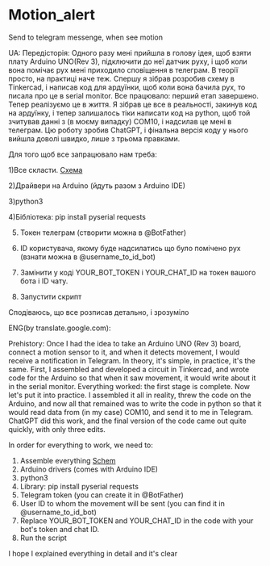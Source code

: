 # Motion_alert
Send to telegram messenge, when see motion


UA:
Передісторія:
Одного разу мені прийшла в голову ідея, щоб взяти плату Arduino UNO(Rev 3), підключити до неї датчик руху, і щоб коли вона помічає рух мені приходило сповіщення в телеграм. В теорії просто, на практиці наче теж. Спершу я зібрав розробив схему в Tinkercad, і написав код для ардуїнки, щоб коли вона бачила рух, то писала про це в serial monitor. Все працювало: перший етап завершено. Тепер реалізуємо це в життя. Я зібрав це все в реальності, закинув код на ардуїнку, і тепер залишалось тіки написати код на python, щоб той зчитував данні з (в моєму випадку) COM10, і надсилав це мені в телеграм. Цю роботу зробив ChatGPT, і фінальна версія коду у нього вийшла доволі швидко, лише з трьома правками. 

Для того щоб все запрацювало нам треба: 

1)Все скласти. [Схема](https://www.tinkercad.com/things/iIEmKsP64vl-datchic-ruhu-na-arduino-uno-z-svetodiodom?sharecode=x4xLwb5E_Cl4F9E56GDcRlzIQP1rSj3n58jsqAGszZo) 

2)Драйвери на Arduino (йдуть разом з Arduino IDE) 

3)python3 

4)Бібліотека: 
pip install pyserial requests 

5) Токен телеграм (створити можна в @BotFather) 

6) ID користувача, якому буде надсилатись що було помічено рух (взнати можна в @username_to_id_bot) 

7) Замінити у коді YOUR_BOT_TOKEN і YOUR_CHAT_ID на токен вашого бота і ID чату. 

8) Запустити скрипт 

Сподіваюсь, що все розписав детально, і зрозуміло


ENG(by translate.google.com):

Prehistory:
Once I had the idea to take an Arduino UNO (Rev 3) board, connect a motion sensor to it, and when it detects movement, I would receive a notification in Telegram. In theory, it's simple, in practice, it's the same. First, I assembled and developed a circuit in Tinkercad, and wrote code for the Arduino so that when it saw movement, it would write about it in the serial monitor. Everything worked: the first stage is complete. Now let's put it into practice. I assembled it all in reality, threw the code on the Arduino, and now all that remained was to write the code in python so that it would read data from (in my case) COM10, and send it to me in Telegram. ChatGPT did this work, and the final version of the code came out quite quickly, with only three edits.

In order for everything to work, we need to:
1) Assemble everything [Schem](https://www.tinkercad.com/things/iIEmKsP64vl-datchic-ruhu-na-arduino-uno-z-svetodiodom?sharecode=x4xLwb5E_Cl4F9E56GDcRlzIQP1rSj3n58jsqAGszZo)
2) Arduino drivers (comes with Arduino IDE)
3) python3
4) Library:
pip install pyserial requests
5) Telegram token (you can create it in @BotFather)
6) User ID to whom the movement will be sent (you can find it in @username_to_id_bot)
7) Replace YOUR_BOT_TOKEN and YOUR_CHAT_ID in the code with your bot's token and chat ID.
8) Run the script

I hope I explained everything in detail and it's clear
